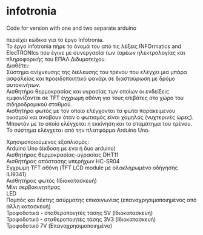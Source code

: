 # infotronia
Code for version with one and two separate arduino  

περιέχει κώδικα για το έργο Infotronia.  
Το έργο infotronia πήρε το όνομά του από τις λέξεις INFOrmatics and ElecTRONIcs που έγινε με συνεργασία των τομέων ηλεκτρολογίας και 
πληροφορικής του ΕΠΑΛ Διδυμοτείχου.  
Διαθέτει:  
Σύστημα ανίχνευσης της διέλευσης του τρένου που ελέγχει μια μπάρα ασφαλείας και προειδοποιητικό φανάρι σε διασταύρωση με δρόμο αυτοκινήτων.  
Αισθητήρα θερμοκρασίας και υγρασίας των οποίων οι ενδείξεις εμφανίζονται σε 
TFT έγχρωμη οθόνη για τους επιβάτες στο χώρο του σιδηροδρομικού σταθμού.  
Αισθητήρα φωτός με τον οποίο ελέγχονται τα φώτα παρακείμενου οικισμού και ανάβουν όταν ο φωτισμός είναι χαμηλός (νυχτερινές ώρες).  
Μπουτόν με το οποίο ελέγχεται η εκκίνηση και το σταμάτημα του τρένου.  
Το σύστημα ελέγχεται από την πλατφόρμα Arduino Uno.  

Χρησιμοποιούμενος εξοπλισμός:  
Arduino Uno (έκδοση με ένα ή δυο arduino)  
Αισθητήρας θερμοκρασίας-υγρασίας DHT11  
Αισθητήρας απόστασης υπερήχων HC-SR04  
Εγχρωμη TFT οθόνη (TFT LCD module με ολοκληρωμένο οδήγησης ILI9341)  
Αισθητήρας φωτός  (Ιδιοκατασκευή)  
Μίνι σερβοκινητήρας  
LED  
Πομπός και δέκτης ασύρματης επικοινωνίας (επαναχρησιμοποιημένος από άλλη κατασκευή)  
Τροφοδοτικά - σταθεροποιητές τάσης 5V  (Ιδιοκατασκευή)  
Τροφοδοτικό - σταθεροποιητές τάσης 3V3  (Ιδιοκατασκευή)  
Τροφοδοτικό 7V (Επαναχρησιμοποιημένο)  

